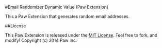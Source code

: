 #Email Randomizer Dynamic Value (Paw Extension)

This a Paw Extension that generates random email addresses.

##License

This Paw Extension is released under the [MIT License](LICENSE). Feel free to fork, and modify!
Copyright (c) 2014 Paw Inc.
